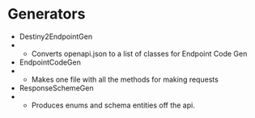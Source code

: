# Generators

* Destiny2EndpointGen
* * Converts openapi.json to a list of classes for Endpoint Code Gen
* EndpointCodeGen
* * Makes one file with all the methods for making requests
* ResponseSchemeGen
* * Produces enums and schema entities off the api.